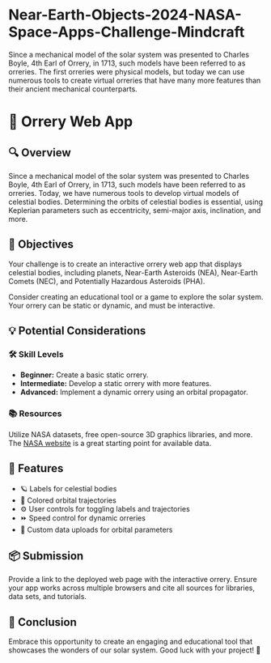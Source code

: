 # Near-Earth-Objects-2024-NASA-Space-Apps-Challenge-Mindcraft
Since a mechanical model of the solar system was presented to Charles Boyle, 4th Earl of Orrery, in 1713, such models have been referred to as orreries. The first orreries were physical models, but today we can use numerous tools to create virtual orreries that have many more features than their ancient mechanical counterparts. 


<body>
    <h1>🌌 Orrery Web App</h1>
    <h2>🔍 Overview</h2>
    <p>
        Since a mechanical model of the solar system was presented to Charles Boyle, 4th Earl of Orrery, in 1713, 
        such models have been referred to as orreries. Today, we have numerous tools to develop virtual models of 
        celestial bodies. Determining the orbits of celestial bodies is essential, using Keplerian parameters 
        such as eccentricity, semi-major axis, inclination, and more.
    </p>
    <h2>🎯 Objectives</h2>
    <p>
        Your challenge is to create an interactive orrery web app that displays celestial bodies, including 
        planets, Near-Earth Asteroids (NEA), Near-Earth Comets (NEC), and Potentially Hazardous Asteroids (PHA).
    </p>
    <p>
        Consider creating an educational tool or a game to explore the solar system. Your orrery can be static 
        or dynamic, and must be interactive.
    </p>
    <h2>💡 Potential Considerations</h2>
    <h3>🛠 Skill Levels</h3>
    <ul>
        <li><strong>Beginner:</strong> Create a basic static orrery.</li>
        <li><strong>Intermediate:</strong> Develop a static orrery with more features.</li>
        <li><strong>Advanced:</strong> Implement a dynamic orrery using an orbital propagator.</li>
    </ul>
    <h3>📚 Resources</h3>
    <p>
        Utilize NASA datasets, free open-source 3D graphics libraries, and more. 
        The <a href="https://www.nasa.gov">NASA website</a> is a great starting point for available data.
    </p>
    <h2>🌟 Features</h2>
    <ul>
        <li>🪐 Labels for celestial bodies</li>
        <li>🌈 Colored orbital trajectories</li>
        <li>⚙️ User controls for toggling labels and trajectories</li>
        <li>⏩ Speed control for dynamic orreries</li>
        <li>📂 Custom data uploads for orbital parameters</li>
    </ul>
    <h2>📦 Submission</h2>
    <p>
        Provide a link to the deployed web page with the interactive orrery. Ensure your app works across multiple 
        browsers and cite all sources for libraries, data sets, and tutorials.
    </p>
    <h2>🚀 Conclusion</h2>
    <p>
        Embrace this opportunity to create an engaging and educational tool that showcases the wonders of our 
        solar system. Good luck with your project! 🌠
    </p>
</body>
</html>





